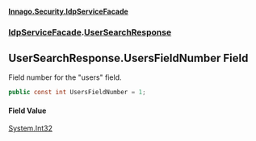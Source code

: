 #### [Innago\.Security\.IdpServiceFacade](../../index.md 'index')
### [IdpServiceFacade](../index.md 'IdpServiceFacade').[UserSearchResponse](index.md 'IdpServiceFacade\.UserSearchResponse')

## UserSearchResponse\.UsersFieldNumber Field

Field number for the "users" field\.

```csharp
public const int UsersFieldNumber = 1;
```

#### Field Value
[System\.Int32](https://learn.microsoft.com/en-us/dotnet/api/system.int32 'System\.Int32')